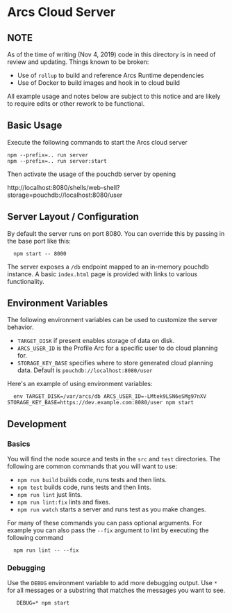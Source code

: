 # Arcs Cloud Server

## NOTE

As of the time of writing (Nov 4, 2019) code in this directory is in
need of review and updating. Things known to be broken:

* Use of `rollup` to build and reference Arcs Runtime dependencies
* Use of Docker to build images and hook in to cloud build

All example usage and notes below are subject to this notice and are
likely to require edits or other rework to be functional.

## Basic Usage

Execute the following commands to start the Arcs cloud server

```
npm --prefix=.. run server
npm --prefix=.. run server:start
```

Then activate the usage of the pouchdb server by opening

  http://localhost:8080/shells/web-shell?storage=pouchdb://localhost:8080/user

## Server Layout / Configuration

By default the server runs on port 8080.  You can override this by passing in the base port like this:

```
  npm start -- 8000
```

The server exposes a `/db` endpoint mapped to an in-memory pouchdb instance.  A basic `index.html`
page is provided with links to various functionality.

## Environment Variables

The following environment variables can be used to customize the server behavior.

- `TARGET_DISK` if present enables storage of data on disk.
- `ARCS_USER_ID` is the Profile Arc for a specific user to do cloud planning for.
- `STORAGE_KEY_BASE` specifies where to store generated cloud planning data.  Default is  `pouchdb://localhost:8080/user`

Here's an example of using environment variables:

```
  env TARGET_DISK=/var/arcs/db ARCS_USER_ID=-LMtek9LSN6eSMg97nXV STORAGE_KEY_BASE=https://dev.example.com:8080/user npm start
```


## Development

### Basics

You will find the node source and tests in the `src` and `test`
directories.  The following are common commands that you will want to use:

- `npm run build` builds code, runs tests and then lints.
- `npm test` builds code, runs tests and then lints.
- `npm run lint` just lints.
- `npm run lint:fix` lints and fixes.
- `npm run watch` starts a server and runs test as you make changes.

For many of these commands you can pass optional arguments.  For
example you can also pass the `--fix` argument to lint by executing
the following command

```
  npm run lint -- --fix
```

### Debugging

Use the `DEBUG` environment variable to add more debugging output.
Use `*` for all messages or a substring that matches the messages you
want to see.

```
   DEBUG=* npm start
 ```

